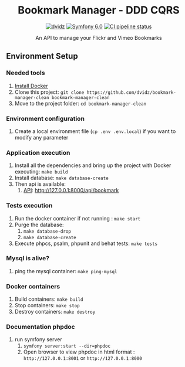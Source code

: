 <h1 align="center">
  Bookmark Manager - DDD CQRS
</h1>

<p align="center">
    <a href="https://github.com/dvidz"><img src="https://img.shields.io/badge/Dvidz-Github-green.svg?style=flat-square" alt="dvidz"/></a>
    <a href="#"><img src="https://img.shields.io/badge/Symfony-6.0-purple.svg?style=flat-square&logo=symfony" alt="Symfony 6.0"/></a>
    <a href="https://github.com/dvidz/bookmark-manager/actions"><img src="https://github.com/dvidz/bookmark-manager-clean/workflows/CI/badge.svg?branch=main" alt="CI pipeline status" /></a>
</p>

<p align="center">
  An API to manage your Flickr and Vimeo Bookmarks
</p>

## Environment Setup

### Needed tools

1. [Install Docker](https://www.docker.com/get-started)
2. Clone this project: `git clone https://github.com/dvidz/bookmark-manager-clean bookmark-manager-clean`
3. Move to the project folder: `cd bookmark-manager-clean`

### Environment configuration

1. Create a local environment file (`cp .env .env.local`) if you want to modify any parameter

### Application execution

1. Install all the dependencies and bring up the project with Docker executing: `make build`
2. Install database: `make database-create`
3. Then api is available:
    1. [API](src/apps/api): http://127.0.0.1:8000/api/bookmark

### Tests execution
1. Run the docker container if not running : `make start`
2. Purge the database:
   1. `make database-drop`
   2. `make database-create`
3. Execute phpcs, psalm, phpunit and behat tests: `make tests`

### Mysql is alive?
1. ping the mysql container: `make ping-mysql`

### Docker containers
1. Build containers: `make build`
2. Stop containers: `make stop`
3. Destroy containers: `make destroy`

### Documentation phpdoc
1. run symfony server
   1. `symfony server:start --dir=phpdoc`
   2. Open browser to view phpdoc in html format : `http://127.0.0.1:8001` or `http://127.0.0.1:8000`